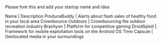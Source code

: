 Please fork this and add your startup name and idea

Name | Description
ProduceBuddy | Alerts about flash sales of healthy food in your local area
Crowdsource Outdoors | Crowdsourcing the outdoor recreation industry
Brachyon | Platform for competitive gaming
DroidSploit | Framework for mobile exploitation tools on the Android OS
Time Capsule | Geolocated media in your surroundings

